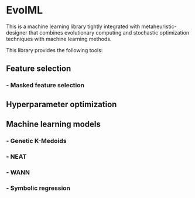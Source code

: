 # EvolML
This is a machine learning library tightly integrated with metaheuristic-designer that combines evolutionary computing and stochastic optimization techniques with machine learning methods.

This library provides the following tools:

## Feature selection
### - Masked feature selection

## Hyperparameter optimization
<!-- ### - Genetic Algorithm Optimizer  -->

## Machine learning models
### - Genetic K-Medoids
### - NEAT
### - WANN
### - Symbolic regression